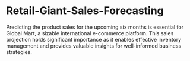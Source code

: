# Retail-Giant-Sales-Forecasting
 Predicting the product sales for the upcoming six months is essential for Global Mart, a sizable international e-commerce platform. This sales projection holds significant importance as it enables effective inventory management and provides valuable insights for well-informed business strategies.
